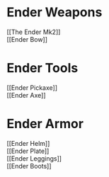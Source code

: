 # Ender Weapons

[[The Ender Mk2]]  
[[Ender Bow]]  

# Ender Tools

[[Ender Pickaxe]]  
[[Ender Axe]]  

# Ender Armor

[[Ender Helm]]  
[[Ender Plate]]  
[[Ender Leggings]]  
[[Ender Boots]]
